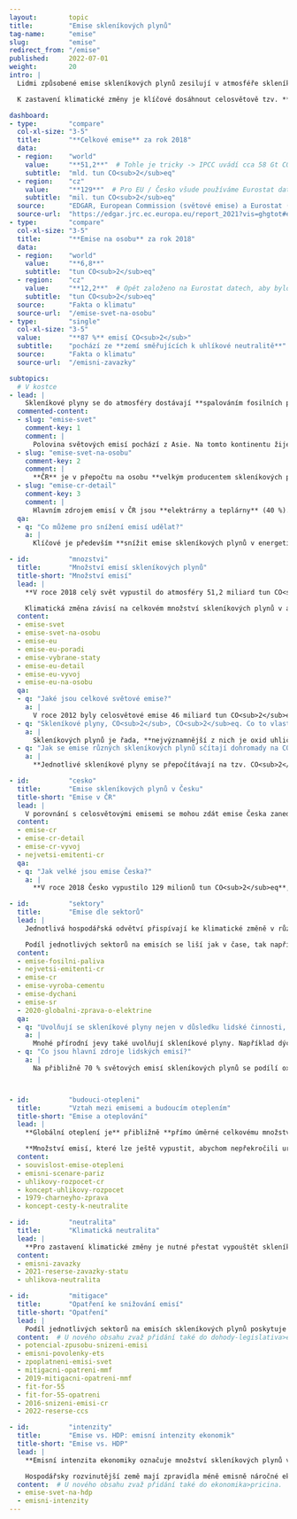 ```yaml
---
layout:        topic
title:         "Emise skleníkových plynů"
tag-name:      "emise"
slug:          "emise"
redirect_from: "/emise"
published:     2022-07-01
weight:        20
intro: |
  Lidmi způsobené emise skleníkových plynů zesilují v atmosféře skleníkový efekt, což vede k oteplování planety. Hlavním skleníkovým plynem je **oxid uhličitý** (CO<sub>2</sub>), který k oteplování přispívá přibližně ze 70 %. Jeho koncentrace v atmosféře rostou především kvůli spalování fosilních paliv, ale například i kácení pralesů nebo výrobě oceli a cementu. Dalším významným skleníkovým plynem je **metan** (CH<sub>4</sub>), který do atmosféry uniká hlavně při těžbě fosilních paliv a chovu dobytka. Ke skleníkovým plynům patří i **oxid dusný** (vznikající zejména při používání umělých dusíkatých hnojiv) ⁠a řada synteticky vyráběných **fluorovaných plynů**.

  K zastavení klimatické změny je klíčové dosáhnout celosvětově tzv. **klimatické neutrality** – tedy stavu, kdy lidstvo už svou činností nebude přidávat do atmosféry žádné skleníkové plyny.

dashboard:
- type:        "compare"
  col-xl-size: "3-5"
  title:       "**Celkové emise** za rok 2018"
  data:
  - region:    "world"
    value:     "**51,2**"  # Tohle je tricky -> IPCC uvádí cca 58 Gt CO2eq. EDGAR nepočítá LULUCF a tvrdí, že LULUCF je souhrnně net sink (~ 5 Gt CO2). Oproti tomu IPCC uvádí LULUCF emise cca 6.6 Gt CO2, protože odlišně definuje "antropogenní" (nezahrnuje pohlcování existujícími ekosystémy).
    subtitle:  "mld. tun CO<sub>2</sub>eq"
  - region:    "cz"
    value:     "**129**"  # Pro EU / Česko všude používáme Eurostat data (metriku TOTX4_MEMONIA). Sice to není zcela konzistentní s daty z Edgaru, ale je lepší používat všude stejné číslo.
    subtitle:  "mil. tun CO<sub>2</sub>eq"
  source:      "EDGAR, European Commission (světové emise) a Eurostat (emise ČR)"
  source-url:  "https://edgar.jrc.ec.europa.eu/report_2021?vis=ghgtot#emissions_table"
- type:        "compare"
  col-xl-size: "3-5"
  title:       "**Emise na osobu** za rok 2018"
  data:
  - region:    "world"
    value:     "**6,8**"
    subtitle:  "tun CO<sub>2</sub>eq"
  - region:    "cz"
    value:     "**12,2**"  # Opět založeno na Eurostat datech, aby bylo konzistentní s dalšími grafikami.
    subtitle:  "tun CO<sub>2</sub>eq"
  source:      "Fakta o klimatu"
  source-url:  "/emise-svet-na-osobu"
- type:        "single"
  col-xl-size: "3-5"
  value:       "**87 %** emisí CO<sub>2</sub>"
  subtitle:    "pochází ze **zemí směřujících k uhlíkové neutralitě**"
  source:      "Fakta o klimatu"
  source-url:  "/emisni-zavazky"

subtopics:
  # V kostce
- lead: |
    Skleníkové plyny se do atmosféry dostávají **spalováním fosilních paliv** a dalšími aktivitami spojenými s člověkem, jako je například **kácení lesů, produkce cementu, pěstování rýže či chov dobytka**. Při hledání rychlých a účinných opatření ke snižování emisí je třeba vzít v potaz při jakých lidských činnostech a ve kterých státech vzniká emisí nejvíce:
  commented-content:
  - slug: "emise-svet"
    comment-key: 1
    comment: |
      Polovina světových emisí pochází z Asie. Na tomto kontinentu žije asi 60 % světové populace.
  - slug: "emise-svet-na-osobu"
    comment-key: 2
    comment: |
      **ČR** je v přepočtu na osobu **velkým producentem skleníkových plynů**: 12 tun CO<sub>2</sub>eq na osobu ročně. To je 2× více než světový průměr a 1,4× více než průměr EU.
  - slug: "emise-cr-detail"
    comment-key: 3
    comment: |
      Hlavním zdrojem emisí v ČR jsou **elektrárny a teplárny** (40 %). Dále pak **průmysl** (20 %), **silniční doprava** (15 %) a **lokální plynové a uhelné kotle** (10 %).
  qa:
  - q: "Co můžeme pro snížení emisí udělat?"
    a: |
      Klíčové je především **snížit emise skleníkových plynů v energetice a v průmyslu**, tedy transformovat tyto sektory směrem k nízkoemisním alternativám. Účinným opatřením pro snižování emisí je **zpoplatnění emisí skleníkových plynů**, například formou emisních povolenek nebo uhlíkové daně. Na individuální rovině lze přispět především **úsporami v domácnostech** (týkajících se vytápění, ohřevu teplé vody nebo spotřeby elektřiny), **omezením automobilové dopravy a snížením konzumace masa a mléčných výrobků**.

- id:          "mnozstvi"
  title:       "Množství emisí skleníkových plynů"
  title-short: "Množství emisí"
  lead: |
    **V roce 2018 celý svět vypustil do atmosféry 51,2 miliard tun CO<sub>2</sub>eq**. Tato jednotka přepočítává množství různých skleníkových plynů na množství CO<sub>2</sub>, které by mělo stejný příspěvek ke skleníkovému jevu. Například metan je 28× silnější skleníkový plyn než oxid uhličitý (při uvažovaném stoletém horizontu), tedy 1 tuna metanu představuje 28 tun CO<sub>2</sub>eq.

    Klimatická změna závisí na celkovém množství skleníkových plynů v atmosféře, při srovnávání jednotlivých zemí je však také vhodné vyjádření na obyvatele. Tím je možné porovnat, jak ke klimatické změně přispívají vzhledem k počtu obyvatel různě veliké státy.
  content:
  - emise-svet
  - emise-svet-na-osobu
  - emise-eu
  - emise-eu-poradi
  - emise-vybrane-staty
  - emise-eu-detail
  - emise-eu-vyvoj
  - emise-eu-na-osobu
  qa:
  - q: "Jaké jsou celkové světové emise?"
    a: |
      V roce 2012 byly celosvětové emise 46 miliard tun CO<sub>2</sub>eq, **dnes** již **dosahují hodnoty přes 50 miliard tun CO<sub>2</sub>eq ročně**.
  - q: "Skleníkové plyny, CO<sub>2</sub>, CO<sub>2</sub>eq. Co to vlastně znamená a jaký je mezi těmito pojmy rozdíl?"
    a: |
      Skleníkových plynů je řada, **nejvýznamnější z nich je oxid uhličitý, tedy CO<sub>2</sub>**. Jednotka tuna CO<sub>2</sub> udává tedy výhradně množství oxidu uhličitého. Jednotka tuna **CO<sub>2</sub>eq** pak vyjadřuje **úhrnné množství** více <glossary id="antropogennisklenikoveplyny">skleníkových plynů</glossary> přepočtených na ekvivalentní množství CO<sub>2</sub>.
  - q: "Jak se emise různých skleníkových plynů sčítají dohromady na CO<sub>2</sub>eq?"
    a: |
      **Jednotlivé skleníkové plyny se přepočítávají na tzv. CO<sub>2</sub>eq** (CO<sub>2</sub> ekvivalent), tedy na množství oxidu uhličitého, které by mělo stejný příspěvek ke skleníkovému jevu atmosféry jako množství těchto ostatních vypuštěných plynů. Vzhledem k různému poločasu života jednotlivých plynů v atmosféře se tento příspěvek uvažuje za určitou standardizovanou dobu, zpravidla uvažujeme horizont 100 let a používáme tzv. GWP (*Global Warming Potentital*) koeficienty. Zatímco CO<sub>2</sub> jakožto referenčními plynu náleží koeficient 1, pro metan se jedná o hodnotu 28 pro horizont 100 let, jinými slovy, jde 28× silnější skleníkový plyn než CO<sub>2</sub>.

- id:          "cesko"
  title:       "Emise skleníkových plynů v Česku"
  title-short: "Emise v ČR"
  lead: |
    V porovnání s celosvětovými emisemi se mohou zdát emise Česka zanedbatelné – v roce 2018 Česká republika vypustila 129 milionů tun CO<sub>2</sub>eq. Pro relativní srovnávání s jinými státy je ale užitečné vyjádřit množství skleníkových plynů i v přepočtu na jednoho obyvatele – v takovém případě **jsou emise na osobu v Česku dvakrát vyšší, než je celosvětový průměr**.
  content:
  - emise-cr
  - emise-cr-detail
  - emise-cr-vyvoj
  - nejvetsi-emitenti-cr
  qa:
  - q: "Jak velké jsou emise Česka?"
    a: |
      **V roce 2018 Česko vypustilo 129 milionů tun CO<sub>2</sub>eq**, přepočteno na obyvatele jde o 12,2 tuny CO<sub>2</sub>eq na osobu. Světový průměr v roce 2015 byl 6,5 tun CO<sub>2</sub>eq na osobu. **Emise Česka na osobu jsou tedy dvakrát vyšší, než je celosvětový průměr**.

- id:          "sektory"
  title:       "Emise dle sektorů"
  lead: |
    Jednotlivá hospodářská odvětví přispívají ke klimatické změně v různé míře. Například **v Česku je energetika** (včetně tepláren) **zodpovědná za téměř 40 % emisí skleníkových plynů**, oproti tomu průmysl přispívá 20 %, doprava 16 % a zemědělství přibližně 7 %. Za téměř polovinu českých emisí (45 %) zodpovídá pouze několik desítek největších zdrojů (především elektráren a průmyslových závodů).

    Podíl jednotlivých sektorů na emisích se liší jak v čase, tak napříč zeměmi. V Česku jsou relativně vyšší emise z energetiky oproti ostatním zemím kvůli vyššímu podílu uhelných elektráren a skutečnosti, že Česko je vývozcem elektřiny. Naopak emise ze zemědělství jsou v Česku relativně nižší, neboť některé potraviny dovážíme.
  content:
  - emise-fosilni-paliva
  - nejvetsi-emitenti-cr
  - emise-cr
  - emise-vyroba-cementu
  - emise-dychani
  - emise-sr
  - 2020-globalni-zprava-o-elektrine
  qa:
  - q: "Uvolňují se skleníkové plyny nejen v důsledku lidské činnosti, ale také přírodních procesů?"
    a: |
      Mnohé přírodní jevy také uvolňují skleníkové plyny. Například dýcháním člověk vyprodukuje přibližně 300 kg CO<sub>2</sub> za rok, podobně oxid uhličitý vydechují také jiné organismy. Dýchání však nepřispívá ke klimatické změně, neboť se jedná o uzavřený cyklus uhlíku: veškerý vydechovaný uhlík byl dříve pohlcen z atmosféry při fotosyntéze rostlin. Silným skleníkovým plynem je vodní pára, avšak její cyklus v atmosféře je také uzavřený a množství vypařené vody je dáno teplotou. Ke skleníkovému jevu přispívá také sopečná činnost, avšak v mnohem menší míře než lidská činnost.
  - q: "Co jsou hlavní zdroje lidských emisí?"
    a: |
      Na přibližně 70 % světových emisí skleníkových plynů se podílí oxid uhličitý. Jeho hlavním zdrojem je **spalování fosilních paliv**, především v energetice, průmyslu a dopravě.



- id:          "budouci-otepleni"
  title:       "Vztah mezi emisemi a budoucím oteplením"
  title-short: "Emise a oteplování"
  lead: |
    **Globální oteplení je** přibližně **přímo úměrné celkovému množství emisí skleníkových plynů**, které vypouštíme do atmosféry. Pro zastavení klimatické změny **je** tedy **nutné přestat vypouštět skleníkové plyny** a dosáhnout takzvané klimatické neutrality. Roli však nehraje pouze to, kdy skutečně snížíme množství vypouštěných plynů na nulu, ale také trajektorie, podle které toto snížení bude probíhat. Je velký rozdíl, pokud budeme až do roku 2050 vypouštět tolik emisí jako dnes, a pak náhle snížíme emise na nulu, nebo pokud je budeme snižovat rovnoměrně po celou dobu až do roku 2050 – první scénář by vedl přibližně k dvojnásobnému oteplení oproti druhému.

    **Množství emisí, které lze ještě vypustit, abychom nepřekročili určitou teplotní hranici, se označuje jako uhlíkový rozpočet**. Cíl Pařížské dohody o udržení nárůstu teploty výrazně pod 2 °C lze tedy pomocí uhlíkového rozpočtu přeformulovat jako určité množství skleníkových plynů, které lidstvo ještě může vypustit, aby tohoto cíle dosáhlo.
  content:
  - souvislost-emise-otepleni
  - emisni-scenare-pariz
  - uhlikovy-rozpocet-cr
  - koncept-uhlikovy-rozpocet
  - 1979-charneyho-zprava
  - koncept-cesty-k-neutralite

- id:          "neutralita"
  title:       "Klimatická neutralita"
  lead: |
    **Pro zastavení klimatické změny je nutné přestat vypouštět skleníkové plyny**, neboli dosáhnout tzv. net-zero či klimatické neutrality. Výraz "net-zero" můžeme přeložit jako "čistá nula" a je tím myšleno, že daný stát či firma je klimaticky neutrální, tedy odstraňuje z atmosféry stejné množství skleníkových plynů jako do atmosféry vypouští. Tato situace je také označována jako klimatická neutralita nebo uhlíková neutralita s tím, že druhý z pojmů se většinou týká pouze oxidu uhličitého, nikoli všech skleníkových plynů. **K dosažení uhlíkové neutrality se již přihlásily státy zodpovědné za téměř 90 % světových emisí oxidu uhličitého** (k únoru 2022).
  content:
  - emisni-zavazky
  - 2021-reserse-zavazky-statu
  - uhlikova-neutralita

- id:          "mitigace"
  title:       "Opatření ke snižování emisí"
  title-short: "Opatření"
  lead: |
    Podíl jednotlivých sektorů na emisích skleníkových plynů poskytuje užitečné vodítko pro zaměření mitigačních snah. Největších emisních úspor může Česko dosáhnout **proměnou** svého **energetického mixu**. Jednotlivci však také mohou přispět ke snížení emisí, například **snížením energetické náročnosti** svých domácností nebo **omezením automobilové dopravy**, případně také **nižší konzumací masa a mléčných výrobků**.
  content:  # U nového obsahu zvaž přidání také do dohody-legislativa>eu a ekonomika>opatreni.
  - potencial-zpusobu-snizeni-emisi
  - emisni-povolenky-ets
  - zpoplatneni-emisi-svet
  - mitigacni-opatreni-mmf
  - 2019-mitigacni-opatreni-mmf
  - fit-for-55
  - fit-for-55-opatreni
  - 2016-snizeni-emisi-cr
  - 2022-reserse-ccs

- id:          "intenzity"
  title:       "Emise vs. HDP: emisní intenzity ekonomik"
  title-short: "Emise vs. HDP"
  lead: |
    **Emisní intenzita ekonomiky označuje množství skleníkových plynů vyprodukovaných na jednotku HDP** a zpravidla se uvádí v gramech CO<sub>2</sub>eq na jeden dolar. Emisní intenzity tak vedle emisí na osobu slouží jako další relativní vyjádření a často poskytují detailnější vhled do emisí jednotlivých zemí.

    Hospodářsky rozvinutější země mají zpravidla méně emisně náročné ekonomiky, neboť služby tvoří větší podíl jejich hospodářství. Oproti tomu v rozvojových zemích tvoří větší podíl hospodářství emisně náročné sektory: zemědělství, průmysl a stavebnictví. Emisní intenzity ekonomik také vysvětlují, proč některé státy se srovnatelnými emisemi na osobu mohou mít velice odlišnou životní úroveň.
  content:  # U nového obsahu zvaž přidání také do ekonomika>pricina.
  - emise-svet-na-hdp
  - emisni-intenzity
---
```

